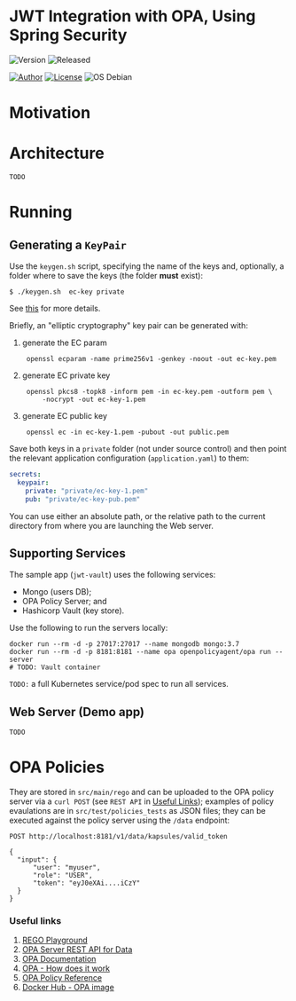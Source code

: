 # JWT Integration with OPA, Using Spring Security

![Version](https://img.shields.io/badge/Version-0.1.0-blue)
![Released](https://img.shields.io/badge/Released-2020.12.11-green)

[![Author](https://img.shields.io/badge/Author-M.%20Massenzio-green)](https://bitbucket.org/marco)
[![License](https://img.shields.io/badge/License-Apache%202.0-blue.svg)](https://opensource.org/licenses/Apache-2.0)
![OS Debian](https://img.shields.io/badge/OS-Linux-green)

# Motivation


# Architecture

```TODO```

# Running

## Generating a `KeyPair`

Use the `keygen.sh` script, specifying the name of the keys and, optionally, a folder where to save the keys (the folder **must** exist):

    $ ./keygen.sh  ec-key private

See [this](https://github.com/auth0/java-jwt/issues/270) for more details.

Briefly, an "elliptic cryptography" key pair can be generated with:

1. generate the EC param

        openssl ecparam -name prime256v1 -genkey -noout -out ec-key.pem

2. generate EC private key

        openssl pkcs8 -topk8 -inform pem -in ec-key.pem -outform pem \
            -nocrypt -out ec-key-1.pem

3. generate EC public key

        openssl ec -in ec-key-1.pem -pubout -out public.pem

Save both keys in a `private` folder (not under source control) and then point the relevant application configuration (`application.yaml`) to them:

```yaml
secrets:
  keypair:
    private: "private/ec-key-1.pem"
    pub: "private/ec-key-pub.pem"
```

You can use either an absolute path, or the relative path to the current directory from where you are launching the Web server.


## Supporting Services

The sample app (`jwt-vault`) uses the following services:

  - Mongo (users DB);
  - OPA Policy Server; and
  - Hashicorp Vault (key store).

Use the following to run the servers locally:

```
docker run --rm -d -p 27017:27017 --name mongodb mongo:3.7
docker run --rm -d -p 8181:8181 --name opa openpolicyagent/opa run --server
# TODO: Vault container
```

`TODO:` a full Kubernetes service/pod spec to run all services.

## Web Server (Demo app)

`TODO`

# OPA Policies

They are stored in `src/main/rego` and can be uploaded to the OPA policy server via a `curl POST` (see `REST API` in [Useful Links](useful-links#)); examples of policy evaulations are in `src/test/policies_tests` as JSON files; they can be executed against the policy server using the `/data` endpoint:


    POST http://localhost:8181/v1/data/kapsules/valid_token

    {
      "input": {
          "user": "myuser",
          "role": "USER",
          "token": "eyJ0eXAi....iCzY"
      }
    }



### Useful links

1. [REGO Playground](https://play.openpolicyagent.org/)
1. [OPA Server REST API for Data](https://www.openpolicyagent.org/docs/latest/rest-api/#data-api)
1. [OPA Documentation](https://www.openpolicyagent.org/docs/latest/)
1. [OPA - How does it work](https://www.openpolicyagent.org/docs/latest/philosophy/#how-does-opa-work)
1. [OPA Policy Reference](https://www.openpolicyagent.org/docs/latest/policy-reference/)
1. [Docker Hub - OPA image](https://hub.docker.com/r/openpolicyagent/opa)
